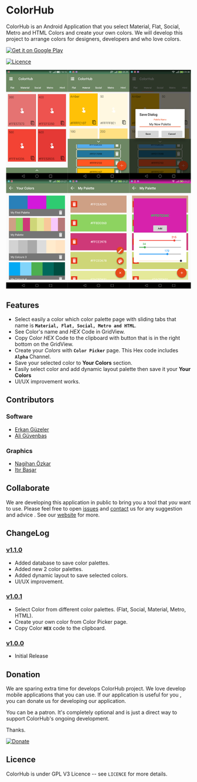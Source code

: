 # ColorHub 


ColorHub is an Android Application that you select Material, Flat, Social, Metro and HTML Colors and create your own colors. We will develop this project to arrange colors for designers, developers and who love colors.

<a href="https://play.google.com/store/apps/details?id=cheetatech.com.colorhub">
<img alt="Get it on Google Play" src="https://play.google.com/intl/en_us/badges/images/apps/en-play-badge.png" width="150px"/>
</a>  

[![Licence](https://img.shields.io/aur/license/yaourt.svg)](https://github.com/CheetaTech/ColorHub/blob/master/LICENCE)

![ColorHub Screenshots](/img/screenshot2.png)




## Features

  * Select easily a color which color palette page with sliding tabs that name is **`Material, Flat, Social, Metro and HTML`**.
  * See Color's name and _HEX_ Code in GridView.
  * Copy Color _HEX_ Code to the clipboard with button that is in the right bottom on the GridView.
  * Create your _Colors_ with **`Color Picker`** page. This Hex code includes **`Alpha`** Channel. 
  * Save your selected color to **Your Colors** section.
  * Easily select color and add dynamic layout palette then save it your **Your Colors**
  * UI/UX improvement works.


## Contributors

### Software

  * [Erkan Güzeler](https://www.linkedin.com/in/erkan-g%C3%BCzeler-95b47252)
  * [Ali Güvenbaş](https://tr.linkedin.com/in/ali-guvenbas)



### Graphics

  * [Nagihan Özkar](https://www.behance.net/nagihanozkar)
  * [Itır Başar](https://www.linkedin.com/in/itır-başar-104889b5)


## Collaborate

We are developing this application in public to bring you a tool that _you_ want to use. Please feel free to open [issues](https://github.com/CheetaTech/ColorHub/issues) and [contact](http://www.antrikod.com/) us for any suggestion and advice . See our [website](http://www.antrikod.com/) for more. 

 
## ChangeLog  

### [v1.1.0](https://github.com/AntriKodSoft/ColorHub/releases/tag/v1.1.0)

  * Added database to save color palettes.
  * Added new 2 color palettes.
  * Added dynamic layout to save selected colors.
  * UI/UX improvement.

### [v1.0.1](https://github.com/AntriKodSoft/ColorHub/releases/tag/v1.0.1)

  * Select Color from different color palettes. (Flat, Social, Material, Metro, HTML).
  * Create your own color from Color Picker page.
  * Copy Color **`HEX`** code to the clipboard.

### [v1.0.0](https://github.com/AntriKodSoft/ColorHub/releases/tag/v1.0.0)

  * Initial Release

## Donation

We are sparing extra time for develops ColorHub project. We love develop mobile applications that you can use. 
If our application is useful for you , you can donate us for developing our application. 

You can be a patron. It's completely optional and is just a direct way to support ColorHub's ongoing development.

Thanks.

[![Donate](https://img.shields.io/badge/patreon-donate-yellow.svg)](https://www.patreon.com/CheetaTech)

  
## Licence

  ColorHub is under GPL V3 Licence -- see `LICENCE` for more details.
  

